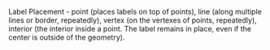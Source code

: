Label Placement - point (places labels on top of points), line (along multiple lines or border, repeatedly), vertex (on the vertexes of points, repeatedly), interior (the interior inside a point. The label remains in place, even if the center is outside of the geometry).